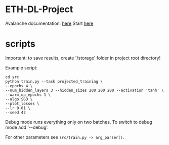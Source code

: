 # ETH-DL-Project

Avalanche documentation: [here](https://avalanche-api.continualai.org/en/v0.6.0/index.html)
Start [here](https://avalanche.continualai.org/getting-started/learn-avalanche-in-5-minutes)

# scripts 

Important: to save results, create '/storage' folder in project root directory!

Example script: 

```
cd src 
python train.py --task projected_training \
--epochs 4 \
--num_hidden_layers 3 --hidden_sizes 200 200 200 --activation 'tanh' \
--warm_up_epochs 1 \
--algo SGD \
--plot_losses \
--lr 0.01 \
--seed 42       
``` 

Debug mode runs everything only on two batches. To switch to debug mode add '--debug'.

For other parameters see `src/train.py -> arg_parser()`.